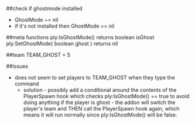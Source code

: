 ##check if ghostmode installed
* GhostMode ~= nil
* if it's not installed then GhostMode == nil

##meta functions
ply:IsGhostMode() returns boolean isGhost
ply:SetGhostMode( boolean ghost ) returns nil

##team
TEAM_GHOST = 5

##issues
* does not seem to set players to TEAM_GHOST when they type the command
  * solution - possibly add a conditional around the contents of the PlayerSpawn hook which checks ply:IsGhostMode() == true to avoid doing anything if the player is ghost - the addon will switch the player's team and THEN call the PlayerSpawn hook again, which means it will run normally since ply:IsGhostMode() will be false.



